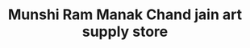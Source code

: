 ---
title: "Munshi Ram Manak Chand jain art supply store"
url: /chandigarh/munshi-ram-manak-chand-jain-art-supply-store/
shop: office supplies
---
